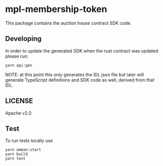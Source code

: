 # mpl-membership-token

This package contains the auction house contract SDK code.

## Developing

In order to update the generated SDK when the rust contract was updated please run:

```
yarn api:gen
```

NOTE: at this point this only generates the IDL json file but later will generate TypeScript
definitions and SDK code as well, derived from that IDL.

## LICENSE

Apache v2.0

## Test

To run tests locally use

```
yarn amman:start
yarn build
yarn test
```
